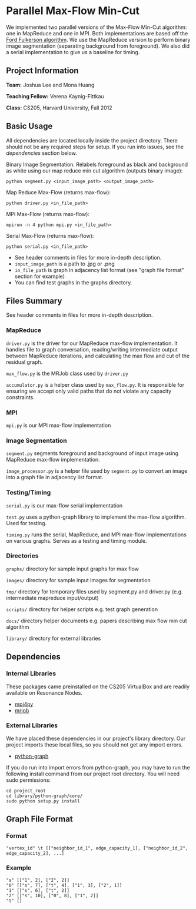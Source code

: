 # Parallel Max-Flow Min-Cut

We implemented two parallel versions of the Max-Flow Min-Cut algorithm: one in MapReduce and one in MPI. Both implementations are based off the [Ford Fulkerson algorithm](http://en.wikipedia.org/wiki/Ford%E2%80%93Fulkerson_algorithm). We use the MapReduce version to perform binary image segmentation (separating background from foreground). We also did a serial implementation to give us a baseline for timing.

## Project Information 

**Team:** Joshua Lee and Mona Huang

**Teaching Fellow:** Verena Kaynig-Fittkau

**Class:** CS205, Harvard University, Fall 2012

## Basic Usage

All dependencies are located locally inside the project directory. There should not be any required steps for setup. If you run into issues, see the *dependencies* section below.

Binary Image Segmentation. Relabels foreground as black and background as white using our map reduce min cut algorithm (outputs binary image):

	python segment.py <input_image_path> <output_image_path>

Map Reduce Max-Flow (returns max-flow):

	python driver.py <in_file_path>

MPI Max-Flow (returns max-flow):

	mpirun -n 4 python mpi.py <in_file_path>

Serial Max-Flow (returns max-flow):
	
	python serial.py <in_file_path>

* See header comments in files for more in-depth description.
* `input_image_path` is a path to .jpg or .png
* `in_file_path` is graph in adjacency list format (see "graph file format" section for example)
* You can find test graphs in the graphs directory.

## Files Summary
See header comments in files for more in-depth description.

### MapReduce
`driver.py` is the driver for our MapReduce max-flow implementation. It handles file to graph conversation, reading/writing intermediate output between MapReduce iterations, and calculating the max flow and cut of the residual graph.

`max_flow.py` is the MRJob class used by `driver.py`

`accumulator.py` is a helper class used by `max_flow.py`. It is responsible for ensuring we accept only valid paths that do not violate any capacity constraints.

### MPI
`mpi.py` is our MPI max-flow implementation

### Image Segmentation
`segment.py` segments foreground and background of input image using MapReduce max-flow implementation.

`image_processor.py` is a helper file used by `segment.py` to convert an image into a graph file in adjacency list format.

### Testing/Timing

`serial.py` is our max-flow serial implementation

`test.py` uses a python-graph library to implement the max-flow algorithm. Used for testing. 

`timing.py` runs the serial, MapReduce, and MPI max-flow implementations on various graphs. Serves as a testing and timing module.

### Directories

`graphs/` directory for sample input graphs for max flow

`images/` directory for sample input images for segmentation

`tmp/` directory for temporary files used by segment.py and driver.py (e.g. intermediate mapreduce input/output)

`scripts/` directory for helper scripts e.g. test graph generation

`docs/` directory helper documents e.g. papers describing max flow min cut algorithm

`library/` directory for external libraries

## Dependencies

### Internal Libraries
These packages came preinstalled on the CS205 VirtualBox and are readily available on Resonance Nodes.

* [mpi4py](http://mpi4py.scipy.org/)
* [mrjob](http://packages.python.org/mrjob/)

### External Libraries
We have placed these dependencies in our project's library directory. Our project imports these local files, so you should not get any import errors.

* [python-graph](http://code.google.com/p/python-graph/)

If you do run into import errors from python-graph, you may have to run the following install command from our project root directory. You will need sudo permissions:

	cd project_root
	cd library/python-graph/core/
	sudo python setup.py install

## Graph File Format

### Format

	"vertex_id" \t [["neighbor_id_1", edge_capacity_1], ["neighbor_id_2", edge_capacity_2], ...]

### Example

	"s"	[["1", 2], ["2", 2]]
	"0"	[["s", 7], ["t", 4], ["1", 3], ["2", 1]]
	"1"	[["s", 6], ["t", 2]]
	"2"	[["s", 10], ["0", 8], ["1", 2]]
	"t"	[]